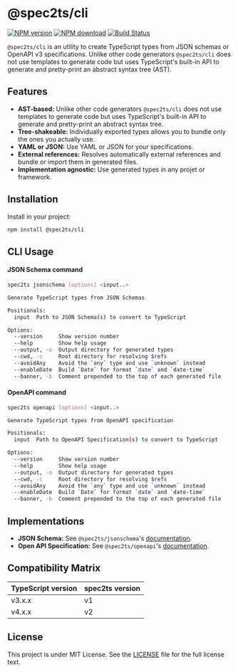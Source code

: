 # @spec2ts/cli

[![NPM version](https://img.shields.io/npm/v/@spec2ts/cli.svg?style=flat-square)](https://npmjs.org/package/@spec2ts/cli)
[![NPM download](https://img.shields.io/npm/dm/@spec2ts/cli.svg?style=flat-square)](https://npmjs.org/package/@spec2ts/cli)
[![Build Status](https://travis-ci.org/touchifyapp/spec2ts.svg?branch=master)](https://travis-ci.org/touchifyapp/spec2ts)

`@spec2ts/cli` is an utility to create TypeScript types from JSON schemas or OpenAPI v3 specifications. Unlike other code generators `@spec2ts/cli` does not use templates to generate code but uses TypeScript's built-in API to generate and pretty-print an abstract syntax tree (AST).

## Features

* **AST-based:** Unlike other code generators `@spec2ts/cli` does not use templates to generate code but uses TypeScript's built-in API to generate and pretty-print an abstract syntax tree.
* **Tree-shakeable:** Individually exported types allows you to bundle only the ones you actually use.
* **YAML or JSON:** Use YAML or JSON for your specifications.
* **External references:** Resolves automatically external references and bundle or import them in generated files.
* **Implementation agnostic:** Use generated types in any projet or framework.

## Installation

Install in your project:
```bash
npm install @spec2ts/cli
```

## CLI Usage

#### JSON Schema command

```bash
spec2ts jsonschema [options] <input..>

Generate TypeScript types from JSON Schemas

Positionals:
  input  Path to JSON Schema(s) to convert to TypeScript                [string]

Options:
  --version     Show version number                                    [boolean]
  --help        Show help usage                                        [boolean]
  --output, -o  Output directory for generated types                    [string]
  --cwd, -c     Root directory for resolving $refs                      [string]
  --avoidAny    Avoid the `any` type and use `unknown` instead         [boolean]
  --enableDate  Build `Date` for format `date` and `date-time`         [boolean]
  --banner, -b  Comment prepended to the top of each generated file     [string]
```

#### OpenAPI command

```bash
spec2ts openapi [options] <input..>

Generate TypeScript types from OpenAPI specification

Positionals:
  input  Path to OpenAPI Specification(s) to convert to TypeScript      [string]

Options:
  --version     Show version number                                    [boolean]
  --help        Show help usage                                        [boolean]
  --output, -o  Output directory for generated types                    [string]
  --cwd, -c     Root directory for resolving $refs                      [string]
  --avoidAny    Avoid the `any` type and use `unknown` instead         [boolean]
  --enableDate  Build `Date` for format `date` and `date-time`         [boolean]
  --banner, -b  Comment prepended to the top of each generated file     [string]
```

## Implementations

- **JSON Schema:** See `@spec2ts/jsonschema`'s [documentation](https://github.com/touchifyapp/spec2ts/blob/master/packages/jsonschema/README.md).
- **Open API Specification:** See `@spec2ts/openapi`'s [documentation](https://github.com/touchifyapp/spec2ts/blob/master/packages/openapi/README.md).

## Compatibility Matrix

| TypeScript version | spec2ts version |
|--------------------|-----------------|
| v3.x.x             | v1              | 
| v4.x.x             | v2              | 

## License

This project is under MIT License. See the [LICENSE](LICENSE) file for the full license text.
